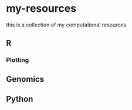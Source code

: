 # my-resources
this is a collection of my computational resources
## R
### Plotting
## Genomics
## Python
